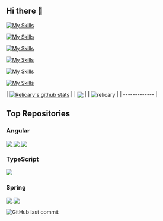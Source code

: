 ## Hi there 👋

<!--
**relicary/relicary** is a ✨ _special_ ✨ repository because its `README.md` (this file) appears on your GitHub profile.


Here are some ideas to get you started:

- 🔭 I’m currently working on ...
- 🌱 I’m currently learning ...
- 👯 I’m looking to collaborate on ...
- 🤔 I’m looking for help with ...
- 💬 Ask me about ...
- 📫 How to reach me: ...
- 😄 Pronouns: ...
- ⚡ Fun fact: ...

-->

[![My Skills](https://skillicons.dev/icons?i=spring,angular)](https://skillicons.dev)

[![My Skills](https://skillicons.dev/icons?i=java,html,css,js,ts,jquery,hibernate)](https://skillicons.dev)

[![My Skills](https://skillicons.dev/icons?i=docker,kubernetes,jenkins,azure)](https://skillicons.dev)

[![My Skills](https://skillicons.dev/icons?i=git,github,gitlab,bitbucket)](https://skillicons.dev)

[![My Skills](https://skillicons.dev/icons?i=bash,maven,gradle,npm,idea,vscode,eclipse,postman)](https://skillicons.dev)

[![My Skills](https://skillicons.dev/icons?i=mysql,postgres)](https://skillicons.dev)


| <a href="https://github.com/relicary"><img align="center" src="https://github-readme-stats.vercel.app/api?username=relicary&show_icons=true&include_all_commits=true&theme=gotham&hide_border=true" alt="Relicary's github stats" /></a> |
| <a href="https://github.com/relicary/relicary"><img align="center" src="https://github-readme-stats.vercel.app/api/top-langs/?username=relicary&layout=compact&theme=gotham&hide_border=true" /></a> | 
| <img align="center" src="https://github-readme-streak-stats.herokuapp.com/?user=relicary&theme=gotham&hide_border=true&layout=compact" alt="relicary" /> |
| ------------- |

## Top Repositories

### Angular

<a href="https://github.com/relicary/angular_basics">
  <img align="center" src="https://github-readme-stats.vercel.app/api/pin/?username=relicary&repo=angular_basics&theme=gotham" />
</a>
<a href="https://github.com/relicary/gifs-app">
  <img align="center" src="https://github-readme-stats.vercel.app/api/pin/?username=relicary&repo=gifs-app&theme=gotham" />
</a>
<a href="https://github.com/relicary/superheroes">
  <img align="center" src="https://github-readme-stats.vercel.app/api/pin/?username=relicary&repo=superheroes&theme=gotham" />
</a>

### TypeScript

<a href="https://github.com/relicary/typescript_basics">
  <img align="center" src="https://github-readme-stats.vercel.app/api/pin/?username=relicary&repo=typescript_basics&theme=gotham" />
</a>

### Spring

<a href="https://github.com/relicary/spring_basics">
  <img align="center" src="https://github-readme-stats.vercel.app/api/pin/?username=relicary&repo=spring_basics&theme=gotham" />
</a>
<a href="https://github.com/relicary/spring">
  <img align="center" src="https://github-readme-stats.vercel.app/api/pin/?username=relicary&repo=spring_boot_go&theme=gotham" />
</a>

<p></p>

![GitHub last commit](https://img.shields.io/github/last-commit/relicary/relicary)
